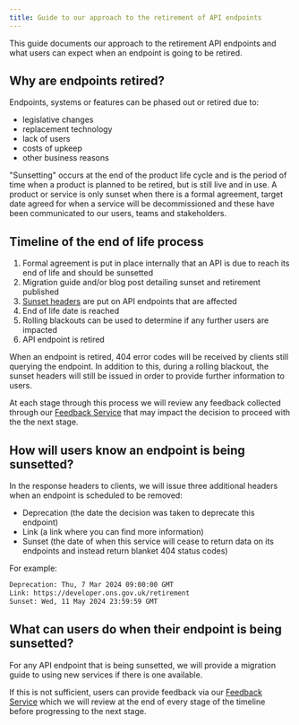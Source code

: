 ```yaml
---
title: Guide to our approach to the retirement of API endpoints 
---
```


This guide documents our approach to the retirement API endpoints and what users can expect when an endpoint is going to be retired.

## Why are endpoints retired?

Endpoints, systems or features can be phased out or retired due to:

- legislative changes
- replacement technology
- lack of users
- costs of upkeep
- other business reasons

"Sunsetting" occurs at the end of the product life cycle and is the period of time when a product is planned to be retired, but is still live and in use. A product or service is only sunset when there is a formal agreement, target date agreed for when a service will be decommissioned and these have been communicated to our users, teams and stakeholders.

## Timeline of the end of life process

1. Formal agreement is put in place internally that an API is due to reach its end of life and should be sunsetted
2. Migration guide and/or blog post detailing sunset and retirement published
3. [Sunset headers](#how-will-users-know-an-endpoint-is-being-sunsetted) are put on API endpoints that are affected
4. End of life date is reached
5. Rolling blackouts can be used to determine if any further users are impacted
6. API endpoint is retired

When an endpoint is retired, 404 error codes will be received by clients still querying the endpoint. In addition to this, during a rolling blackout, the sunset headers will still be issued in order to provide further information to users.

At each stage through this process we will review any feedback collected through our [Feedback Service](https://www.ons.gov.uk/feedback) that may impact the decision to proceed with the the next stage.

## How will users know an endpoint is being sunsetted?

In the response headers to clients, we will issue three additional headers when an endpoint is scheduled to be removed:

- Deprecation (the date the decision was taken to deprecate this endpoint)
- Link (a link where you can find more information)
- Sunset (the date of when this service will cease to return data on its endpoints and instead return blanket 404 status codes)

For example:

```txt
Deprecation: Thu, 7 Mar 2024 09:00:00 GMT
Link: https://developer.ons.gov.uk/retirement
Sunset: Wed, 11 May 2024 23:59:59 GMT
```

## What can users do when their endpoint is being sunsetted?

For any API endpoint that is being sunsetted, we will provide a migration guide to using new services if there is one available.

If this is not sufficient, users can provide feedback via our [Feedback Service](https://www.ons.gov.uk/feedback) which we will review at the end of every stage of the timeline before progressing to the next stage.
